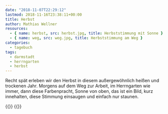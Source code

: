 ```yaml
---
date: "2018-11-07T22:29:12"
lastmod: 2018-11-16T23:38:11+00:00
title: Herbst
author: Mathias Wellner
resources:
  - { name: herbst, src: herbst.jpg, title: Herbststimmung mit Sonne }
  - { name: weg, src: weg.jpg, title: Herbststimmung am Weg }
categories:
  - tagebuch
tags:
  - darmstadt
  - herrngarten
  - herbst
---
```

Recht spät erleben wir den Herbst in diesem außergewöhnlich heißen und trockenen Jahr. Morgens auf dem Weg zur Arbeit, im Herrngarten wie immer, dann diese Farbenpracht, Sonne von oben, das ist ein Bild, kurz innehalten, diese Stimmung einsaugen und einfach nur staunen. 
<!--more-->

{{<responsive-image name="herbst">}}
{{<responsive-image name="weg">}}
